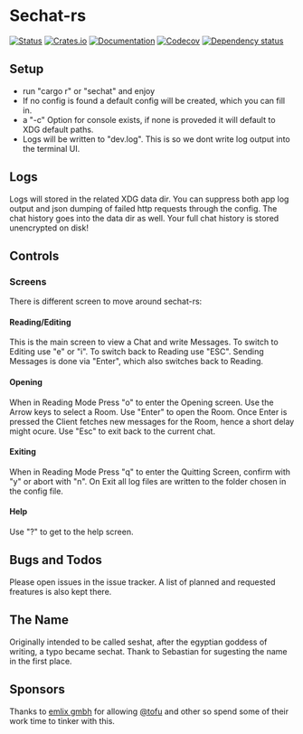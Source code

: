 # Sechat-rs


[![Status](https://github.com/tofubert/sechat-rs/actions/workflows/rust.yml/badge.svg)](https://github.com/tofubert/sechat-rs/actions)
[![Crates.io](https://img.shields.io/crates/v/sechat-rs.svg)](https://crates.io/crates/sechat-rs)
[![Documentation](https://docs.rs/sechat-rs/badge.svg)](https://docs.rs/sechat-rs/)
[![Codecov](https://codecov.io/github/tofubert/sechat-rs/branch/main/graph/badge.svg?token=CUBVLZ27KS)](https://codecov.io/github/tofubert/sechat-rs)
[![Dependency status](https://deps.rs/repo/github/tofubert/sechat-rs/status.svg)](https://deps.rs/repo/github/tofubert/sechat-rs)


## Setup

* run "cargo r" or "sechat" and enjoy
* If no config is found a default config will be created, which you can fill in.
* a "-c" Option for console exists, if none is proveded it will default to XDG default paths.
* Logs will be written to "dev.log". This is so we dont write log output into the terminal UI.

## Logs
Logs will stored in the related XDG data dir.
You can suppress both app log output and json dumping of failed http requests through the config.
The chat history goes into the data dir as well.
Your full chat history is stored unencrypted on disk!

## Controls

### Screens
There is different screen to move around sechat-rs:
#### Reading/Editing
This is the main screen to view a Chat and write Messages.
To switch to Editing use "e" or "i". To switch back to Reading use "ESC".
Sending Messages is done via "Enter", which also switches back to Reading.

#### Opening
When in Reading Mode Press "o" to enter the Opening screen.
Use the Arrow keys to select a Room. Use "Enter" to open the Room. Once Enter is pressed the Client fetches new messages for the Room, hence a short delay might ocure.
Use "Esc" to exit back to the current chat.

#### Exiting
When in Reading Mode Press "q" to enter the Quitting Screen, confirm with "y" or abort with "n".
On Exit all log files are written to the folder chosen in the config file.

#### Help
Use "?" to get to the help screen.

## Bugs and Todos
Please open issues in the issue tracker.
A list of planned and requested freatures is also kept there.

## The Name
Originally intended to be called seshat, after the egyptian goddess of writing, a typo became sechat.
Thank to Sebastian for sugesting the name in the first place.

## Sponsors
Thanks to [emlix gmbh](https://github.com/emlix) for allowing [@tofu](https://github.com/tofubert) and other so spend some of their work time to tinker with this.
